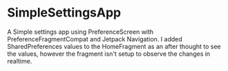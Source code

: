 # SimpleSettingsApp
A Simple settings app using PreferenceScreen with PreferenceFragmentCompat and Jetpack Navigation.  I added SharedPreferences values to the HomeFragment as an after thought to see the values, however the fragment isn't setup to observe the changes in realtime.
